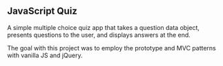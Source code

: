 ## JavaScript Quiz

A simple multiple choice quiz app that takes a question data object, presents questions to the user, and displays answers at the end.

The goal with this project was to employ the prototype and MVC patterns with vanilla JS and jQuery.